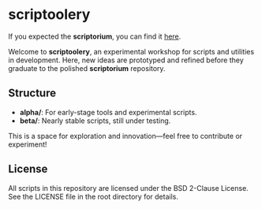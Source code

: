 # scriptoolery

If you expected the **scriptorium**, you can find it [here](https://github.com/galeep/scriptorium).

Welcome to **scriptoolery**, an experimental workshop for scripts and utilities in development. Here, new ideas are prototyped and refined before they graduate to the polished **scriptorium** repository.

## Structure

- **alpha/**: For early-stage tools and experimental scripts.
- **beta/**: Nearly stable scripts, still under testing.

This is a space for exploration and innovation—feel free to contribute or experiment!

## License

All scripts in this repository are licensed under the BSD 2-Clause License. See the LICENSE file in the root directory for details.

